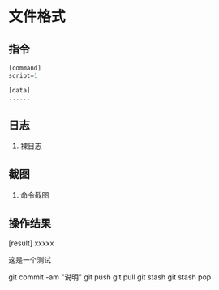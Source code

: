 # 文件格式

## 指令

```js
[command]
script=1

[data]
......
```

## 日志

1. 裸日志

## 截图

1. 命令截图

## 操作结果

[result]
xxxxx


这是一个测试


git commit -am "说明"
git push
git pull
git stash
git stash pop